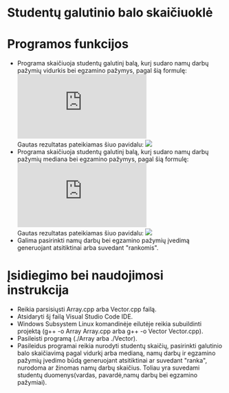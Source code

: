 # Studentų galutinio balo skaičiuoklė
# Programos funkcijos
* Programa skaičiuoja studentų galutinį balą, kurį sudaro namų darbų pažymių vidurkis bei egzamino pažymys, pagal šią formulę:
![](https://latex.codecogs.com/gif.latex?Galutinis%20%3D%200.4%20*%20vidurkis%20&plus;%200.6%20*%20egzaminas)<br />
Gautas rezultatas pateikiamas šiuo pavidalu:
![](https://user-images.githubusercontent.com/78591148/108546571-fd763780-72f1-11eb-83e8-d9cbd783415e.png)<br />
* Programa skaičiuoja studentų galutinį balą, kurį sudaro namų darbų pažymių mediana bei egzamino pažymys, pagal šią formulę:
![](https://latex.codecogs.com/gif.latex?Galutinis%20%3D%200.4%20*%20mediana%20&plus;%200.6%20*%20egzaminas)<br />
Gautas rezultatas pateikiamas šiuo pavidalu:
![](https://user-images.githubusercontent.com/78591148/108546956-89885f00-72f2-11eb-982e-422914af023f.png)<br />
* Galima pasirinkti namų darbų bei egzamino pažymių įvedimą generuojant atsitiktinai arba suvedant "rankomis".
# Įsidiegimo bei naudojimosi instrukcija
* Reikia parsisiųsti Array.cpp arba Vector.cpp failą.
* Atsidaryti šį failą Visual Studio Code IDE.
* Windows Subsystem Linux komandinėje eilutėje reikia subuildinti projektą (g++ -o Array Array.cpp arba g++ -o Vector Vector.cpp).
* Pasileisti programą (./Array arba ./Vector).
* Pasileidus programai reikia nurodyti studentų skaičių, pasirinkti galutinio balo skaičiavimą pagal vidurkį arba medianą, namų darbų ir egzamino pažymių įvedimo būdą generuojant atsitiktinai ar suvedant "ranka", nurodoma ar žinomas namų darbų skaičius. Toliau yra suvedami studentų duomenys(vardas, pavardė,namų darbų bei egzamino pažymiai).
